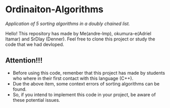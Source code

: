 # Ordinaiton-Algorithms
_Application of 5 sorting algorithms in a doubly chained list._

Hello! This repository has made by Me(andre-lmp), okumura-e(Adriel Itamar) and SrDlay (Denner). Feel free to clone this project or study the code that we had devloped.

## Attention!!!
- Before using this code, remenber that this project has made by students who where in their first contact with this language (C++).
- Due the above item, some context errors of sorting algorithms can be found.
- So, if you intend to implement this code in your project, be aware of these potential issues.
